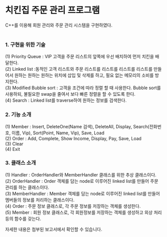 치킨집 주문 관리 프로그램
==================================== 
C++를 이용해 회원 관리와 주문 관리 시스템을 구현하였다. <br><br>
### 1. 구현을 위한 기술 <br>
(1) Priority Queue : VIP 고객을 주문 리스트의 앞쪽에 우선 배치하여 먼저 치킨을 배달한다. <br>
(2) Linked list :동적인 고객 리스트와 주문 리스트를 리스트를 리스트를 리스트를 만들어서 원하는 원하는 원하는 위치에 삽입 및 삭제를 하고, 필요 없는 메모리의 소비를 방지한다.<br>
(3) Modified Bubble sort : 고객을 조건에 따라 정렬 할 때 사용한다. Bubble sort를 사용하되, 불필요한 swap을 줄여서 보다 빠른 정렬을 할 수 있도록 한다. <br>
(4) Search : Linked list를 traverse하여 원하는 정보를 검색한다.<br>

### 2. 기능 소개 <br>
(1) Member : Insert, DeleteOne(Name 검색), DeleteAll, Display, Search(전화번호, 이름, Vip), Sort(Point, Name, Vip), Save, Load <br>
(2) Order : Add, Complete, Show Income, Display, Pay, Save, Load <br>
(3) Clear<br>
(4) Exit<br>

### 3. 클래스 소개 <br>
(1) Handler : OrderHandler와 MemberHandler 클래스를 위한 추상 클래스이다. <br>
(2) OrderHandler : Order 객체를 담는 node로 이루어진 linked list를 만들어 주문 관리를 하는 클래스이다.<br>
(3) MemberHandler : Member 객체를 담는 node로 이루어진 linked list를 만들어 멤버들의 정보를 처리하는 클래스이다.<br>
(4) Order : 주문 정보 클래스로, 각 주문 정보를 저장하는 객체를 생성한다.<br>
(5) Member : 회원 정보 클래스로, 각 회원정보를 저장하는 객체를 생성하고 외상 처리 등의 함수를 갖는다.<br>

자세한 내용은 첨부된 보고서에서 확인할 수 있습니다.
